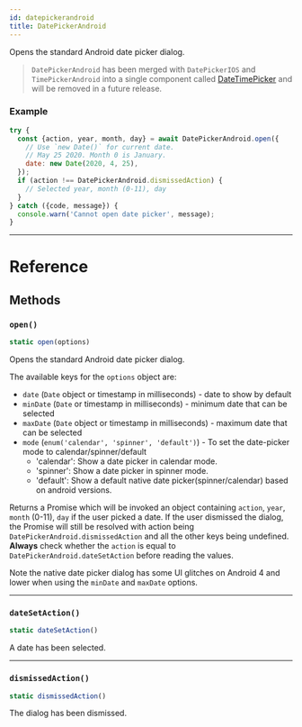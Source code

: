 ```yaml
---
id: datepickerandroid
title: DatePickerAndroid
---
```


Opens the standard Android date picker dialog.

> `DatePickerAndroid` has been merged with `DatePickerIOS` and `TimePickerAndroid` into a single component called [DateTimePicker](https://github.com/react-native-community/react-native-datetimepicker#react-native-datetimepicker) and will be removed in a future release.

### Example

```jsx
try {
  const {action, year, month, day} = await DatePickerAndroid.open({
    // Use `new Date()` for current date.
    // May 25 2020. Month 0 is January.
    date: new Date(2020, 4, 25),
  });
  if (action !== DatePickerAndroid.dismissedAction) {
    // Selected year, month (0-11), day
  }
} catch ({code, message}) {
  console.warn('Cannot open date picker', message);
}
```

---

# Reference

## Methods

### `open()`

```jsx
static open(options)
```

Opens the standard Android date picker dialog.

The available keys for the `options` object are:

- `date` (`Date` object or timestamp in milliseconds) - date to show by default
- `minDate` (`Date` or timestamp in milliseconds) - minimum date that can be selected
- `maxDate` (`Date` object or timestamp in milliseconds) - maximum date that can be selected
- `mode` (`enum('calendar', 'spinner', 'default')`) - To set the date-picker mode to calendar/spinner/default
  - 'calendar': Show a date picker in calendar mode.
  - 'spinner': Show a date picker in spinner mode.
  - 'default': Show a default native date picker(spinner/calendar) based on android versions.

Returns a Promise which will be invoked an object containing `action`, `year`, `month` (0-11), `day` if the user picked a date. If the user dismissed the dialog, the Promise will still be resolved with action being `DatePickerAndroid.dismissedAction` and all the other keys being undefined. **Always** check whether the `action` is equal to `DatePickerAndroid.dateSetAction` before reading the values.

Note the native date picker dialog has some UI glitches on Android 4 and lower when using the `minDate` and `maxDate` options.

---

### `dateSetAction()`

```jsx
static dateSetAction()
```

A date has been selected.

---

### `dismissedAction()`

```jsx
static dismissedAction()
```

The dialog has been dismissed.
